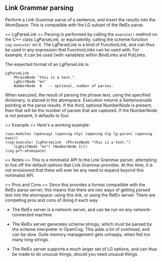 
Link Grammar parsing
--------------------

Perform a Link Grammar parse of a sentence, and insert the results into
the AtomSpace.  This is compatible with the LG subset of the RelEx
parse.

== LgParseLink ==
Parsing is performed by calling the `execute()` method on the C++ class
LgParseLink, or equivalently, calling the scheme function `cog-execute!`
on it.  The LgParseLink is a kind of FunctionLink, and can thus be used
in any expression that FunctionLinks can be used with. For example, it
can be used (with variables) within BindLinks and PutLinks.

The expected format of an LgParseLink is:

    LgParseLink
        PhraseNode "this is a test."
        LgDictNode "en"
        NumberNode  6   -- optional, number of parses.

When executed, the result of parsing the phrase text, using the
specified dictionary, is placed in the atomspace.  Execution
returns a Sentencenode pointing at the parse results.  If the third,
optional NumberNode is present, then that will be the number of
parses that are captured. If the NumberNode is not present, it
defaults to four.

== Example ==
Here's a working example:
```
(use-modules (opencog) (opencog nlp) (opencog nlp lg-parse) (opencog exec))
(cog-execute! (LgParseLink  (PhraseNode "this is a test.")
    (LgDictNode "en") (NumberNode 1)))
(cog-prt-atomspace)
```

== Notes ==
This is a minimalist API to the Link Grammar parser, attempting to
live off the default options that Link Grammar provides.  At this time,
it is not envisioned that there will ever be any need to expand beyond
this minimalist API.

== Pros and Cons ==
Since this provides a format compatible with the RelEx parse server,
this means that there are two ways of getting parsed text into the
atomspace: using this link, or using the RelEx server.  There are
competing pros and cons of doing it each way:

* The RelEx server is a network server, and can be run on any
  network-connected machine.

* The RelEx server generates scheme strings, which must be parsed by
  the scheme interpreter in OpenCog. This adds a lot of overhead, and
  can be slow. Guile memory management gets unhappy, when fed too many
  long strings.

* The RelEx server supports a much larger set of LG options, and can
  thus be made to do unusual things, should you need unusual things.
